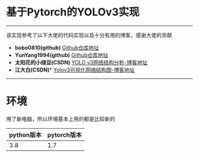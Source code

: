 # 基于Pytorch的YOLOv3实现

---
该实现参考了以下大佬的代码实现以及十分有用的博客，感谢大佬的贡献

- **bobo0810(github)**  [Github仓库地址](https://github.com/bobo0810/PytorchNetHub/tree/master/Yolov3_pytorch)
- **YunYang1994(github)** [Github仓库地址](https://github.com/yqbgq/TensorFlow2.0-Examples/tree/f99fcef22caa2758b5eefce10ee789384345506d/4-Object_Detection/YOLOV3)
- **太阳花的小绿豆(CSDN)** [YOLO v3网络结构分析-博客地址](https://blog.csdn.net/qq_37541097/article/details/81214953)
- **江大白(CSDN)*** [Yolov3可视化网络结构图-博客地址](https://blog.csdn.net/nan355655600/article/details/106246355/)
---

# 环境
用了新电脑，所以环境基本上用的都是比较新的

| python版本  |  pytorch版本 |
| ----------- | ----------   |
|  3.8  | 1.7   |
